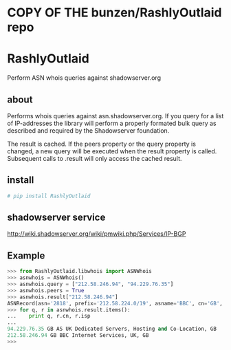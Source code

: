 
COPY OF THE bunzen/RashlyOutlaid repo 
======================================


RashlyOutlaid
=============

Perform ASN whois queries against shadowserver.org

about
-----

 Performs whois queries against asn.shadowserver.org. If you query for a list of IP-addresses the library will perform a properly formated bulk query as described and required by the Shadowserver foundation.

The result is cached. If the peers property or the query property is changed, a new query will be executed when the result property is called. Subsequent calls to .result will only access the cached result.

install
-------

```bash
# pip install RashlyOutlaid
```

shadowserver service
--------------------

http://wiki.shadowserver.org/wiki/pmwiki.php/Services/IP-BGP

Example
-------

```python
>>> from RashlyOutlaid.libwhois import ASNWhois
>>> asnwhois = ASNWhois()
>>> asnwhois.query = ["212.58.246.94", "94.229.76.35"]
>>> asnwhois.peers = True
>>> asnwhois.result["212.58.246.94"]
ASNRecord(asn='2818', prefix='212.58.224.0/19', asname='BBC', cn='GB', isp='BBC Internet Services, UK, GB', peers=['286', '3356'])
>>> for q, r in asnwhois.result.items():
...    print q, r.cn, r.isp
...
94.229.76.35 GB AS UK Dedicated Servers, Hosting and Co-Location, GB
212.58.246.94 GB BBC Internet Services, UK, GB
>>>
```
